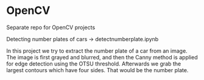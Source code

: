 # OpenCV
Separate repo for OpenCV projects 

Detecting number plates of cars -> detectnumberplate.ipynb

In this project we try to extract the number plate of a car from an image.
The image is first grayed and blurred, and then the Canny method is applied for edge detection using the OTSU threshold.
Afterwards we grab the largest contours which have four sides. That would be the number plate.


